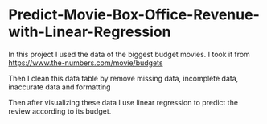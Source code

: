 # Predict-Movie-Box-Office-Revenue-with-Linear-Regression

In this project I used the data of the biggest budget movies.
I took it from https://www.the-numbers.com/movie/budgets

Then I clean this data table by remove missing data, incomplete data, inaccurate data and formatting

Then after visualizing these data I use linear regression to predict the review according to its budget.

